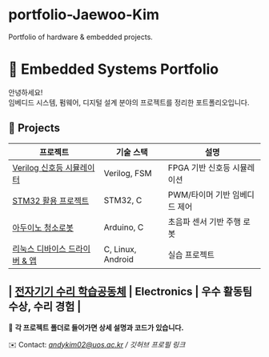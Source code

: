 # portfolio-Jaewoo-Kim
Portfolio of hardware &amp; embedded projects.

# 🚀 Embedded Systems Portfolio

안녕하세요!  
임베디드 시스템, 펌웨어, 디지털 설계 분야의 프로젝트를 정리한 포트폴리오입니다.

## 📂 Projects
| 프로젝트 | 기술 스택 | 설명 |
|----------|-----------|------|
| [Verilog 신호등 시뮬레이터](./verilog_traffic) | Verilog, FSM | FPGA 기반 신호등 시뮬레이션 |
| [STM32 활용 프로젝트](./stm32_project) | STM32, C | PWM/타이머 기반 임베디드 제어 |
| [아두이노 청소로봇](./arduino_cleaning_robot) | Arduino, C | 초음파 센서 기반 주행 로봇 |
| [리눅스 디바이스 드라이버 & 앱](./linux_device_driver_app) | C, Linux, Android | 실습 프로젝트 |

| [전자기기 수리 학습공동체](./device_repair_study) | Electronics | 우수 활동팀 수상, 수리 경험 |
---

📌 **각 프로젝트 폴더로 들어가면 상세 설명과 코드가 있습니다.**

✉️ Contact: *andykim02@uos.ac.kr / 깃허브 프로필 링크*
